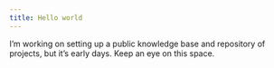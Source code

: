 ```yaml
---
title: Hello world
---
```


I’m working on setting up a public knowledge base and repository of projects, but it’s early days. Keep an eye on this space.